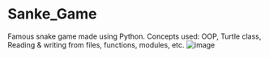 # Sanke_Game
Famous snake game made using Python. Concepts used: OOP, Turtle class, Reading & writing from files, functions, modules, etc.
![image](https://user-images.githubusercontent.com/25523043/122349602-073f3d00-cf6a-11eb-8d5b-582c8c4405a6.png)
